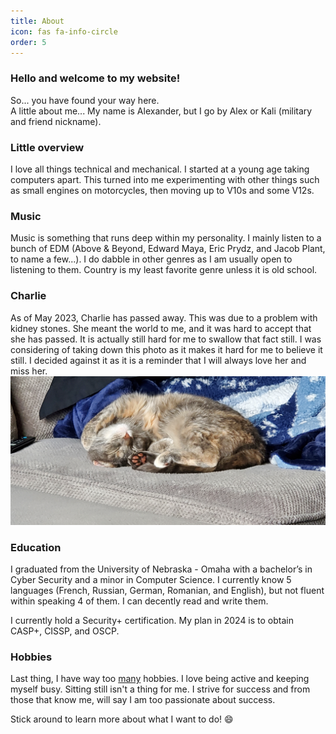 ```yaml
---
title: About
icon: fas fa-info-circle
order: 5
---
```


<!-- > Add Markdown syntax content to file `_tabs/about.md`{: .filepath } and it will show up on this page.
{: .prompt-tip } -->

### Hello and welcome to my website!

So... you have found your way here.  
A little about me... My name is Alexander, but I go by Alex or Kali (military and friend nickname). 

### Little overview
I love all things technical and mechanical. I started at a young age taking computers apart. This turned into me experimenting with other things such as small engines on motorcycles, then moving up to V10s and some V12s.  

### Music
Music is something that runs deep within my personality. I mainly listen to a bunch of EDM (Above & Beyond, Edward Maya, Eric Prydz, and Jacob Plant, to name a few...). I do dabble in other genres as I am usually open to listening to them. Country is my least favorite genre unless it is old school.

### Charlie
<!-- I have a little cat named Charlie and she is 3 years old (turning 4 in August). She is adorable in every way and is a very big part of my life. With her, I feel unstoppable. She helps me with my tech issues and debugging my server rack. -->
As of May 2023, Charlie has passed away. This was due to a problem with kidney stones. She meant the world to me, and it was hard to accept that she has passed. It is actually still hard for me to swallow that fact still. I was considering of taking down this photo as it makes it hard for me to believe it still. I decided against it as it is a reminder that I will always love her and miss her.
![Charlie](../assets/img/charlie.jpg)

### Education
I graduated from the University of Nebraska - Omaha with a bachelor’s in Cyber Security and a minor in Computer Science. I currently know 5 languages (French, Russian, German, Romanian, and English), but not fluent within speaking 4 of them. I can decently read and write them.

I currently hold a Security+ certification. My plan in 2024 is to obtain CASP+, CISSP, and OSCP.

### Hobbies
Last thing, I have way too <u>many</u> hobbies. I love being active and keeping myself busy. Sitting still isn't a thing for me. I strive for success and from those that know me, will say I am too passionate about success.  

Stick around to learn more about what I want to do! 😄
